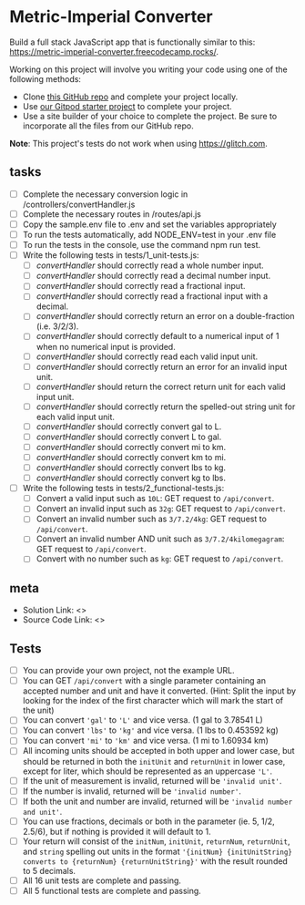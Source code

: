 # Metric-Imperial Converter

Build a full stack JavaScript app that is functionally similar to this:
<https://metric-imperial-converter.freecodecamp.rocks/>.

Working on this project will involve you writing your code using one of the following methods:

- Clone [this GitHub repo](https://github.com/freeCodeCamp/boilerplate-project-metricimpconverter/)
  and complete your project locally.
- Use
  [our Gitpod starter project](https://gitpod.io/?autostart=true#https://github.com/freeCodeCamp/boilerplate-project-metricimpconverter/)
  to complete your project.
- Use a site builder of your choice to complete the project. Be sure to incorporate all the files
  from our GitHub repo.

**Note**: This project's tests do not work when using <https://glitch.com>.

## tasks

- [ ] Complete the necessary conversion logic in /controllers/convertHandler.js
- [ ] Complete the necessary routes in /routes/api.js
- [ ] Copy the sample.env file to .env and set the variables appropriately
- [ ] To run the tests automatically, add NODE_ENV=test in your .env file
- [ ] To run the tests in the console, use the command npm run test.
- [ ] Write the following tests in tests/1_unit-tests.js:
  - [ ] _convertHandler_ should correctly read a whole number input.
  - [ ] _convertHandler_ should correctly read a decimal number input.
  - [ ] _convertHandler_ should correctly read a fractional input.
  - [ ] _convertHandler_ should correctly read a fractional input with a decimal.
  - [ ] _convertHandler_ should correctly return an error on a double-fraction (i.e. 3/2/3).
  - [ ] _convertHandler_ should correctly default to a numerical input of 1 when no numerical input
        is provided.
  - [ ] _convertHandler_ should correctly read each valid input unit.
  - [ ] _convertHandler_ should correctly return an error for an invalid input unit.
  - [ ] _convertHandler_ should return the correct return unit for each valid input unit.
  - [ ] _convertHandler_ should correctly return the spelled-out string unit for each valid input
        unit.
  - [ ] _convertHandler_ should correctly convert gal to L.
  - [ ] _convertHandler_ should correctly convert L to gal.
  - [ ] _convertHandler_ should correctly convert mi to km.
  - [ ] _convertHandler_ should correctly convert km to mi.
  - [ ] _convertHandler_ should correctly convert lbs to kg.
  - [ ] _convertHandler_ should correctly convert kg to lbs.
- [ ] Write the following tests in tests/2_functional-tests.js:
  - [ ] Convert a valid input such as `10L`: GET request to `/api/convert`.
  - [ ] Convert an invalid input such as `32g`: GET request to `/api/convert`.
  - [ ] Convert an invalid number such as `3/7.2/4kg`: GET request to `/api/convert`.
  - [ ] Convert an invalid number AND unit such as `3/7.2/4kilomegagram`: GET request to
        `/api/convert`.
  - [ ] Convert with no number such as `kg`: GET request to `/api/convert`.

## meta

- Solution Link: <>
- Source Code Link: <>

## Tests

- [ ] You can provide your own project, not the example URL.
- [ ] You can GET `/api/convert` with a single parameter containing an accepted number and unit and
      have it converted. (Hint: Split the input by looking for the index of the first character
      which will mark the start of the unit)
- [ ] You can convert `'gal'` to `'L'` and vice versa. (1 gal to 3.78541 L)
- [ ] You can convert `'lbs'` to `'kg'` and vice versa. (1 lbs to 0.453592 kg)
- [ ] You can convert `'mi'` to `'km'` and vice versa. (1 mi to 1.60934 km)
- [ ] All incoming units should be accepted in both upper and lower case, but should be returned in
      both the `initUnit` and `returnUnit` in lower case, except for liter, which should be
      represented as an uppercase `'L'`.
- [ ] If the unit of measurement is invalid, returned will be `'invalid unit'`.
- [ ] If the number is invalid, returned will be `'invalid number'`.
- [ ] If both the unit and number are invalid, returned will be `'invalid number and unit'`.
- [ ] You can use fractions, decimals or both in the parameter (ie. 5, 1/2, 2.5/6), but if nothing
      is provided it will default to 1.
- [ ] Your return will consist of the `initNum`, `initUnit`, `returnNum`, `returnUnit`, and `string`
      spelling out units in the format
      `'{initNum} {initUnitString} converts to {returnNum} {returnUnitString}'` with the result
      rounded to 5 decimals.
- [ ] All 16 unit tests are complete and passing.
- [ ] All 5 functional tests are complete and passing.
